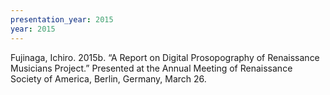 ```yaml
---
presentation_year: 2015
year: 2015
---
```


Fujinaga, Ichiro. 2015b. “A Report on Digital Prosopography of Renaissance Musicians Project.” Presented at the Annual Meeting of Renaissance Society of America, Berlin, Germany, March 26.